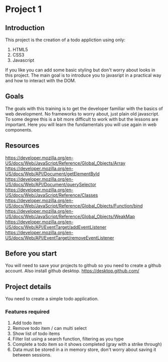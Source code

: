 # Project 1

## Introduction
This project is the creation of a todo appliction using only:

1. HTML5
2. CSS3
3. Javascript

If you like you can add some basic styling but don't worry about looks in this project.
The main goal is to introduce you to javasript in a practical way and how to interact with the DOM.

## Goals
The goals with this training is to get the developer familiar with the basics of web development.
No frameworks to worry about, just plain old javascript.
To some degree this is a bit more difficult to work with but the lessons are important.
Here you will learn the fundamentals you will use again in web components.

## Resources
https://developer.mozilla.org/en-US/docs/Web/JavaScript/Reference/Global_Objects/Array
https://developer.mozilla.org/en-US/docs/Web/API/Document/getElementById
https://developer.mozilla.org/en-US/docs/Web/API/Document/querySelector
https://developer.mozilla.org/en-US/docs/Web/JavaScript/Reference/Classes
https://developer.mozilla.org/en-US/docs/Web/JavaScript/Reference/Global_Objects/Function/bind
https://developer.mozilla.org/en-US/docs/Web/JavaScript/Reference/Global_Objects/WeakMap
https://developer.mozilla.org/en-US/docs/Web/API/EventTarget/addEventListener
https://developer.mozilla.org/en-US/docs/Web/API/EventTarget/removeEventListener

## Before you start
You will need to save your projects to github so you need to create a github account.
Also install github desktop.
https://desktop.github.com/

## Project details
You need to create a simple todo application.

### Features required
1. Add todo item
2. Remove todo item / can multi select 
3. Show list of todo items
4. Filter list using a search function, filtering as you type
5. Complete a todo item so it shows completed (gray with a strike through)
6. Data must be stored in a in memory store, don't worry about saving it between sessions.